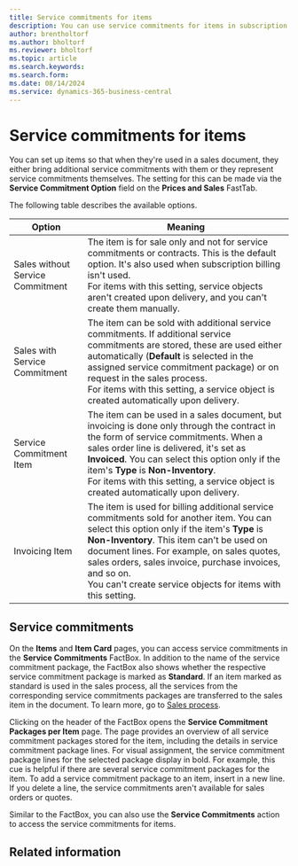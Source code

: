 ```yaml
---
title: Service commitments for items
description: You can use service commitments for items in subscription billing.
author: brentholtorf
ms.author: bholtorf
ms.reviewer: bholtorf
ms.topic: article
ms.search.keywords: 
ms.search.form: 
ms.date: 08/14/2024
ms.service: dynamics-365-business-central
---
```


# Service commitments for items

You can set up items so that when they're used in a sales document, they either bring additional service commitments with them or they represent service commitments themselves. The setting for this can be made via the **Service Commitment Option** field on the **Prices and Sales** FastTab. 

The following table describes the available options.

|Option|Meaning|
|--|--|
|Sales without Service Commitment| The item is for sale only and not for service commitments or contracts. This is the default option. It's also used when subscription billing isn't used. <br/>For items with this setting, service objects aren't created upon delivery, and you can't create them manually.|
|Sales with Service Commitment|The item can be sold with additional service commitments. If additional service commitments are stored, these are used either automatically (**Default** is selected in the assigned service commitment package) or on request in the sales process. <br/> For items with this setting, a service object is created automatically upon delivery.
|Service Commitment Item|The item can be used in a sales document, but invoicing is done only through the contract in the form of service commitments. When a sales order line is delivered, it's set as **Invoiced**. You can select this option only if the item's **Type** is **Non-Inventory**. <br/> For items with this setting, a service object is created automatically upon delivery.
|Invoicing Item|The item is used for billing additional service commitments sold for another item. You can select this option only if the item's **Type** is **Non-Inventory**. This item can't be used on document lines. For example, on sales quotes, sales orders, sales invoice, purchase invoices, and so on. <br/> You can't create service objects for items with this setting.

## Service commitments

On the **Items** and **Item Card** pages, you can access service commitments in the **Service Commitments** FactBox. In addition to the name of the service commitment package, the FactBox also shows whether the respective service commitment package is marked as **Standard**. If an item marked as standard is used in the sales process, all the services from the corresponding service commitments packages are transferred to the sales item in the document. To learn more, go to [Sales process](../sales/sales-service-commitments.md).

Clicking on the header of the FactBox opens the **Service Commitment Packages per Item** page. The page provides an overview of all service commitment packages stored for the item, including the details in service commitment package lines. For visual assignment, the service commitment package lines for the selected package display in bold. For example, this cue is helpful if there are several service commitment packages for the item. To add a service commitment package to an item, insert in a new line. If you delete a line, the service commitments aren't available for sales orders or quotes.

Similar to the FactBox, you can also use the **Service Commitments** action to access the service commitments for items.

## Related information

